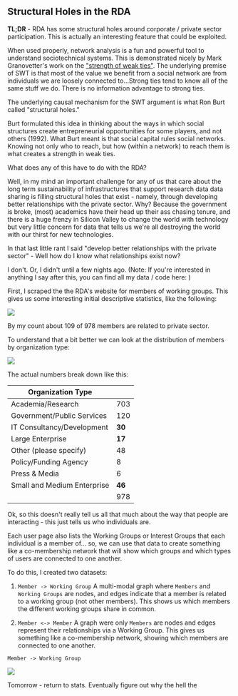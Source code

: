 ## Structural Holes in the RDA 

**TL;DR** - RDA has some structural holes around corporate / private sector participation. This is actually an interesting feature that could be exploited. 

When used properly, network analysis is a fun and powerful tool to understand sociotechnical systems. This is demonstrated nicely by Mark Granovetter's work on the ["strength of weak ties"](). The underlying premise of SWT is that most of the value we benefit from a social network are from individuals we are loosely connected to...Strong ties tend to know all of the same stuff we do. There is no information advantage to strong ties. 

The underlying causal mechanism for the SWT argument is what Ron Burt called "structural holes." 

Burt formulated this idea in thinking about the ways in which social structures create entrepreneurial opportunities for some players, and not others (1992). What Burt meant is that social capital rules social networks. Knowing not only who to reach, but how (within a network) to reach them is what creates a strength in weak ties. 

What does any of this have to do with the RDA?

Well, in my mind an important challenge for any of us that care about the long term sustainability of infrastructures that support research data data sharing is filling structural holes that exist - namely, through developing better relationships with the private sector. Why? Because the government is broke, (most) academics have their head up their ass chasing tenure, and there is a huge frenzy in Silicon Valley to change the world with technology but very little concern for data that tells us we're all destroying the world with our thirst for new technologies. 

In that last little rant I said "develop better relationships with the private sector" - Well how do I know what relationships exist now? 

I don't. Or, I didn't until a few nights ago. (Note: If you're interested in anything I say after this, you can find all my data / code here: )

First, I scraped the the RDA's website for members of working groups. This gives us some interesting initial descriptive statistics, like the following:

![](https://github.com/nniiicc/rda/raw/master/Images/RDA-Titles.jpeg)

By my count about 109 of 978 members are related to private sector.

To understand that a bit better we can look at the distribution of members by  organization type:

![](https://github.com/nniiicc/rda/raw/master/Images/RDA-Orgs.jpeg)

The actual numbers break down like this:


| Organization Type                   |    |
|-------------------------------------|-----|
| Academia/Research                   | 703 |
| Government/Public Services          | 120 |
| IT Consultancy/Development          | **30**  |
| Large Enterprise                    | **17**  |
| Other (please specify) | 48  |
| Policy/Funding Agency               | 8   |
| Press & Media                       | 6   |
| Small and Medium Enterprise         |**46**  |
|                                     | 978 |


Ok, so this doesn't really tell us all that much about the way that people are interacting - this just tells us who individuals are. 

Each user page also lists the Working Groups or Interest Groups that each individual is a member of... so, we can use that data to create something like a co-membership network that will show which groups and which types of users are connected to one another. 

To do this, I created two datasets: 

1. `Member -> Working Group` A multi-modal graph where `Members` and `Working Groups` are nodes, and edges indicate that a member is related to a working group (not other members). This shows us which members the different working groups share in common.

2. `Member <-> Member` A graph were only `Members` are nodes and edges represent their relationships via a Working Group. This gives us something like a co-membership network, showing which members are connected to one another. 


`Member -> Working Group`

![](https://github.com/nniiicc/rda/raw/master/Images/WG-Mem-Networks.png)

Tomorrow - return to stats. Eventually figure out why the hell the 